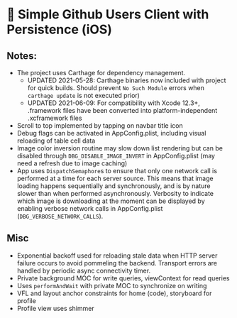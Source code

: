 # 📱 Simple Github Users Client with Persistence (iOS)

## Notes:

- The project uses Carthage for dependency management. 
   - UPDATED 2021-05-28: Carthage binaries now included with project for quick builds. 
   Should prevent `No Such Module` errors when `carthage update` 
   is not executed prior)
   - UPDATED 2021-06-09: For compatibility with Xcode 12.3+, .framework files have been
   converted into platform-independent .xcframework files
- Scroll to top implemented by tapping on navbar title icon
- Debug flags can be activated in AppConfig.plist, including visual reloading of table cell data
- Image color inversion routine may slow down list rendering but can be disabled
through `DBG_DISABLE_IMAGE_INVERT` in AppConfig.plist (may need a refresh due to image caching)
- App uses `DispatchSemaphore`s to ensure that only one network call  is performed at a time for 
each server source. This means that image loading happens sequentially and synchronously, and is 
by nature slower than when performed asynchronously. Verbosity to indicate which
image is downloading at the moment can be displayed by enabling verbose network calls in AppConfig.plist 
(`DBG_VERBOSE_NETWORK_CALLS`).

## Misc
- Exponential backoff used for reloading stale data when HTTP server failure occurs to avoid pommeling the backend. Transport errors are handled by periodic async connectivity timer.
- Private background MOC for write queries, viewContext for read queries
- Uses `performAndWait` with private MOC to synchronize on writing
- VFL and layout anchor constraints for home (code), storyboard for profile
- Profile view uses shimmer
